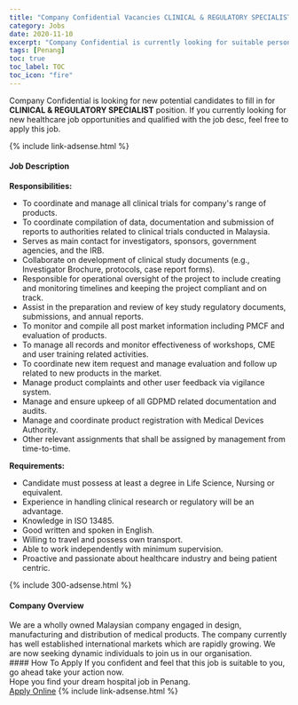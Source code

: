 ```yaml
---
title: "Company Confidential Vacancies CLINICAL & REGULATORY SPECIALIST" 
category: Jobs 
date: 2020-11-10 
excerpt: "Company Confidential is currently looking for suitable person to fill in the CLINICAL & REGULATORY SPECIALIST which positioned at Penang" 
tags: [Penang] 
toc: true 
toc_label: TOC 
toc_icon: "fire" 
--- 
```


<p>Company Confidential is looking for new potential candidates to fill in for <b>CLINICAL & REGULATORY SPECIALIST</b> position. If you currently looking for new healthcare job opportunities and qualified with the job desc, feel free to apply this job.
</p>{% include link-adsense.html %} 
<div><div><div><h4>Job Description</h4></div></div><div><div><span><div><div><div><strong>Responsibilities:</strong></div><ul><li>To coordinate and manage all clinical trials for company's range of products.</li><li>To coordinate compilation of data, documentation and submission of reports to authorities related to clinical trials conducted in Malaysia.</li><li>Serves as main contact for investigators, sponsors, government agencies, and the IRB.</li><li>Collaborate on development of clinical study documents (e.g., Investigator Brochure, protocols, case report forms).</li><li>Responsible for operational oversight of the project to include creating and monitoring timelines and keeping the project compliant and on track.</li><li>Assist in the preparation and review of key study regulatory documents, submissions, and annual reports.</li><li>To monitor and compile all post market information including PMCF and evaluation of products.</li><li>To manage all records and monitor effectiveness of workshops, CME and user training related activities.</li><li>To coordinate new item request and manage evaluation and follow up related to new products in the market.</li><li>Manage product complaints and other user feedback via vigilance system.</li><li>Manage and ensure upkeep of all GDPMD related documentation and audits.</li><li>Manage and coordinate product registration with Medical Devices Authority.</li><li>Other relevant assignments that shall be assigned by management from time-to-time.</li></ul><div><strong>Requirements:</strong></div><ul><li>Candidate must possess at least a degree in Life Science, Nursing or equivalent.</li><li>Experience in handling clinical research or regulatory will be an advantage.</li><li>Knowledge in ISO 13485.</li><li>Good written and spoken in English.</li><li>Willing to travel and possess own transport.</li><li>Able to work independently with minimum supervision.</li><li>Proactive and passionate about healthcare industry and being patient centric.</li></ul></div></div></span></div></div></div> 
{% include 300-adsense.html %} 
<div><div><div><h4>Company Overview</h4></div></div><div><div><span><div><div>We are a wholly owned Malaysian company engaged in design, manufacturing and distribution of medical products. The company currently has well established international markets which are rapidly growing. We are now seeking dynamic individuals to join us in our organisation.</div></div></span></div></div></div> 
#### How To Apply 
If you confident and feel that this job is suitable to you, go ahead take your action now. <br/> 
Hope you find your dream hospital job in Penang. <br/> 
<a href="https://www.jobstreet.com.my/en/job/clinical-regulatory-specialist-4421158?jobId=jobstreet-my-job-4421158&sectionRank=4&token=0~966952ae-489b-4377-b6e3-23a20eb7579d&fr=SRP%20View%20In%20New%20Ta" class="btn btn--warning" target="_blank" rel="nofollow noopenner">Apply Online</a> 
{% include link-adsense.html %} 